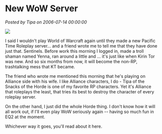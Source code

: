# New WoW Server

*Posted by Tipa on 2006-07-14 00:00:00*

![](../../../images/yenna.jpg)

I said I wouldn't play World of Warcraft again until they made a new Pacific Time Roleplay server... and a friend wrote me to tell me that they have done just that. Sentinels. Before work this morning I logged in, made a troll shaman named Yenna, ran around a little and ... it's just like when Kirin Tor was new. And so six months from now, it will become the non-RP, trashtalking mess that KT became.

The friend who wrote me mentioned this morning that he's playing on Alliance side with his wife. I like Alliance characters, I do - Tipa of the Snacks of the Horde is one of my favorite RP characters. Yet it's Alliance that roleplays the least, that tries its best to destroy the character of every roleplay server.

On the other hand, I just did the whole Horde thing. I don't know how it will all work out, if I'll even play WoW seriously again -- having so much fun in EQ2 at the moment.

Whichever way it goes, you'll read about it here.
